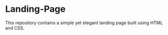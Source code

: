 # Landing-Page
This repository contains a simple yet elegant landing page built using HTML and CSS. 
